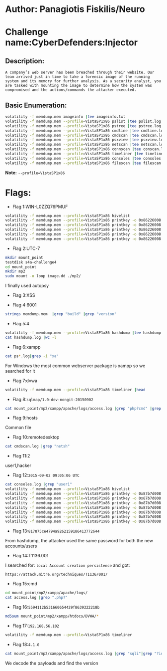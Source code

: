# Author: Panagiotis Fiskilis/Neuro

# Challenge name:CyberDefenders:Injector

## Description: ##

```
A company’s web server has been breached through their website. Our team arrived just in time to take a forensic image of the running system and its memory for further analysis. As a security analyst, you are tasked with mounting the image to determine how the system was compromised and the actions/commands the attacker executed.
```

## Basic Enumeration: ##

```bash
volatility -f memdump.mem imageinfo |tee imageinfo.txt
volatility -f memdump.mem --profile=VistaSP1x86 pslist |tee pslist.log
volatility -f memdump.mem --profile=VistaSP1x86 pstree |tee pstree.log
volatility -f memdump.mem --profile=VistaSP1x86 cmdline |tee cmdline.log
volatility -f memdump.mem --profile=VistaSP1x86 cmdscan |tee cmdscan.log
volatility -f memdump.mem --profile=VistaSP1x86 psxview |tee psxview.log
volatility -f memdump.mem --profile=VistaSP1x86 netscan |tee netscan.log
volatility -f memdump.mem --profile=VistaSP1x86 connscan |tee conscan.log
volatility -f memdump.mem --profile=VistaSP1x86 timeliner |tee timeliner.log
volatility -f memdump.mem --profile=VistaSP1x86 consoles |tee consoles.log
volatility -f memdump.mem --profile=VistaSP1x86 filescan |tee filescan.log
```

**Note:**
```--profile=VistaSP1x86```

# Flags:

- Flag 1:WIN-L0ZZQ76PMUF

```bash
volatility -f memdump.mem --profile=VistaSP1x86 hivelist
volatility -f memdump.mem --profile=VistaSP1x86 printkey -o 0x86226008
volatility -f memdump.mem --profile=VistaSP1x86 printkey -o 0x86226008 -K "ControlSet001"
volatility -f memdump.mem --profile=VistaSP1x86 printkey -o 0x86226008 -K "ControlSet001\Control"
volatility -f memdump.mem --profile=VistaSP1x86 printkey -o 0x86226008 -K "ControlSet001\Control\ComputerName"
volatility -f memdump.mem --profile=VistaSP1x86 printkey -o 0x86226008 -K "ControlSet001\Control\ComputerName\ComputerName"
```

- Flag 2:UTC-7 

```bash
mkdir mount_point
testdisk s4a-challenge4
cd mount_point
mkdir mp2
sudo mount -o loop image.dd ./mp2/
```

I finally used autopsy

- Flag 3:XSS

- Flag 4:6001

```bash
strings memdump.mem  |grep "build" |grep "version"
```

- Flag 5:4

```bash
volatility -f memdump.mem --profile=VistaSP1x86 hashdump |tee hashdump.log
cat hashdump.log |wc -l
```

- Flag 6:xampp

```bash
cat ps*.log|grep -i "xa"
```

For Windows the most common webserver package is xampp so we searched for it

- Flag 7:dvwa

```bash
volatility -f memdump.mem --profile=VistaSP1x86 timeliner |head
```

- Flag 8:```sqlmap/1.0-dev-nongit-20150902```

```bash
cat mount_point/mp2/xampp/apache/logs/access.log |grep "php?cmd" |grep "sql"
```

- Flag 9:hosts

Common file

- Flag 10:remotedesktop

```bash
cat cmdscan.log |grep "netsh"
```

- Flag 11:2

user1,hacker

- Flag 12:```2015-09-02 09:05:06 UTC```

```bash
cat consoles.log |grep "user1"
volatility -f memdump.mem --profile=VistaSP1x86 hivelist
volatility -f memdump.mem --profile=VistaSP1x86 printkey -o 0x87b7d008
volatility -f memdump.mem --profile=VistaSP1x86 printkey -o 0x87b7d008 -K "SAM"
volatility -f memdump.mem --profile=VistaSP1x86 printkey -o 0x87b7d008 -K "SAM\Domains"
volatility -f memdump.mem --profile=VistaSP1x86 printkey -o 0x87b7d008 -K "SAM\Domains\Account"
volatility -f memdump.mem --profile=VistaSP1x86 printkey -o 0x87b7d008 -K "SAM\Domains\Account\Users"
volatility -f memdump.mem --profile=VistaSP1x86 printkey -o 0x87b7d008 -K "SAM\Domains\Account\Users\Names"
volatility -f memdump.mem --profile=VistaSP1x86 printkey -o 0x87b7d008 -K "SAM\Domains\Account\Users\Names\user1"
```

- Flag 13:```817875ce4794a9262159186413772644```

From hashdump, the attacker used the same password for both the new accounts/users

- Flag 14:T1136.001

I searched for: <code>local Account creation persistence</code> and got:

```
https://attack.mitre.org/techniques/T1136/001/
```

- Flag 15:cmd

```bash
cd mount_point/mp2/xampp/apache/logs/
cat access.log |grep ".php?"
```

- Flag 16:```5594112b531660654429f8639322218b```

```bash
md5sum mount_point/mp2/xampp/htdocs/DVWA/*
```

- Flag 17:```192.168.56.102```

```bash
volatility -f memdump.mem --profile=VistaSP1x86 timeliner
```

- Flag 18:```4.1.0```

```bash
cat mount_point/mp2/xampp/apache/logs/access.log |grep "sqli"|grep "?id" |cut -d "=" -f 2
```

We decode the payloads and find the version
